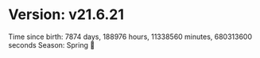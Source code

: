 # Version: v21.6.21
Time since birth: 7874 days, 188976 hours, 11338560 minutes, 680313600 seconds
Season: Spring 🌸
